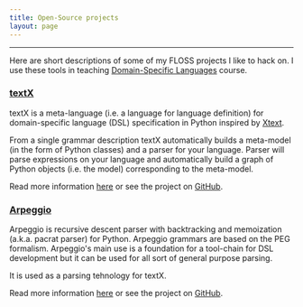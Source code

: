 ```yaml
---
title: Open-Source projects
layout: page
---
```


---

Here are short descriptions of some of my FLOSS projects I like to hack on.  I
use these tools in teaching [Domain-Specific Languages](../courses/) course.  

### [textX](../textX/)

textX is a meta-language (i.e. a language for language definition) for
domain-specific language (DSL) specification in Python inspired by
[Xtext](https://eclipse.org/Xtext/).

From a single grammar description textX automatically builds a meta-model (in
the form of Python classes) and a parser for your language. Parser will parse
expressions on your language and automatically build a graph of Python objects
(i.e. the model) corresponding to the meta-model.

Read more information [here](../textX/) or see the project on
[GitHub](https://github.com/igordejanovic/textX).

### [Arpeggio](../Arpeggio/)

Arpeggio is recursive descent parser with backtracking and memoization (a.k.a.
pacrat parser) for Python. Arpeggio grammars are based on the PEG formalism.
Arpeggio's main use is a foundation for a tool-chain for DSL development but it
can be used for all sort of general purpose parsing.

It is used as a parsing tehnology for textX.

Read more information [here](../Arpeggio/) or see the project on
[GitHub](https://github.com/igordejanovic/Arpeggio/).





